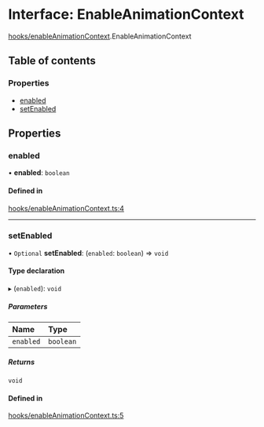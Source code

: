 # Interface: EnableAnimationContext

[hooks/enableAnimationContext](../wiki/hooks.enableAnimationContext).EnableAnimationContext

## Table of contents

### Properties

- [enabled](../wiki/hooks.enableAnimationContext.EnableAnimationContext#enabled)
- [setEnabled](../wiki/hooks.enableAnimationContext.EnableAnimationContext#setenabled)

## Properties

### enabled

• **enabled**: `boolean`

#### Defined in

[hooks/enableAnimationContext.ts:4](https://github.com/tristanjohnson849/react-controlled-animations/blob/04fd953/src/hooks/enableAnimationContext.ts#L4)

___

### setEnabled

• `Optional` **setEnabled**: (`enabled`: `boolean`) => `void`

#### Type declaration

▸ (`enabled`): `void`

##### Parameters

| Name | Type |
| :------ | :------ |
| `enabled` | `boolean` |

##### Returns

`void`

#### Defined in

[hooks/enableAnimationContext.ts:5](https://github.com/tristanjohnson849/react-controlled-animations/blob/04fd953/src/hooks/enableAnimationContext.ts#L5)
